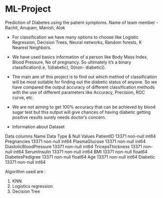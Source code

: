 # ML-Project
Prediction of Diabetes using the patient symptoms.
Name of team member - Rachit, Anupam, Manish, Alok

* For classification we have many options to choose like Logistic Regression, Decision Trees, Neural networks, Random forests, K Nearest Neighbors.

* We have used basics information of a person like Body Mass Index, Blood Pressure, No of pregnancy. So ultimately it’s a binary classification(i.e, 1(diabetic), 0(non- diabetic)). 
* The main aim of this project is to find out which method of classification will be most suitable for finding out the diabetic status of anyone. So we have compared the output accuracy of different classification methods with the use of different parameters like Accuracy, Precision, ROC curve, etc. 
* We are not aiming to get 100% accuracy that can be achieved by blood sugar test but this output will give chances of having diabetic getting positive results surely needs doctor’s concern. 

* Information about Dataset

 
Data columns Name 		              Data Type & Null Values
PatientID             					    13371 non-null int64
Pregnancies             			      13371 non-null int64
PlasmaGlucose             					13371 non-null int64
DiastolicBloodPressure   				   	13371 non-null int64
TricepsThickness          				  13371 non-null int64
SerumInsulin              			    13371 non-null int64
BMI                      					  13371 non-null float64
DiabetesPedigree       				   	  13371 non-null float64
Age                      					  13371 non-null int64
Diabetic                					  13371 non-null int64

Algorithm used are :
  1.  KNN
  2.  Logistics regression
  3.  Decision Tree
